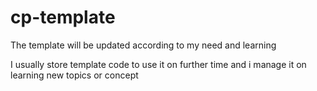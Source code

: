 # cp-template
The template will be updated according to my need and learning

I usually store template code to use it on further time and i manage it on learning new topics or concept
